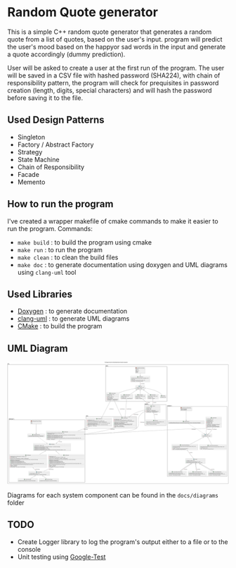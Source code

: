 # Random Quote generator 
This is a simple C++ random quote generator that generates a random quote from a list of quotes, based on the user's input.
program will predict the user's mood based on the happyor sad words in the input and generate a quote accordingly (dummy prediction).

User will be asked to create a user at the first run of the program. The user will be saved in a CSV file with hashed password (SHA224),
with chain of responsibility pattern, the program will check for prequisites in password creation (length, digits, special characters) and will hash the password before saving it to the file.

## Used Design Patterns
- Singleton
- Factory / Abstract Factory
- Strategy
- State Machine
- Chain of Responsibility
- Facade
- Memento


## How to run the program
I've created a wrapper makefile of cmake commands to make it easier to run the program.
Commands:
- `make build` : to build the program using cmake
- `make run` : to run the program
- `make clean` : to clean the build files
- `make doc` : to generate documentation using doxygen and UML diagrams using `clang-uml` tool

## Used Libraries
- [Doxygen](https://www.doxygen.nl/index.html) : to generate documentation
- [clang-uml](https://clang-uml.github.io/index.html) : to generate UML diagrams
- [CMake](https://cmake.org/) : to build the program

## UML Diagram
![UML Diagram](./docs/diagrams/system_class_diagram.svg)

Diagrams for each system component can be found in the `docs/diagrams` folder

## TODO
- Create Logger library to log the program's output either to a file or to the console 
- Unit testing using [Google-Test](https://github.com/google/googletest)

